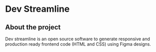 # Dev Streamline

## About the project

Dev streamline is an open source software to generate responsive and production ready frontend code (HTML and CSS) using Figma designs.
